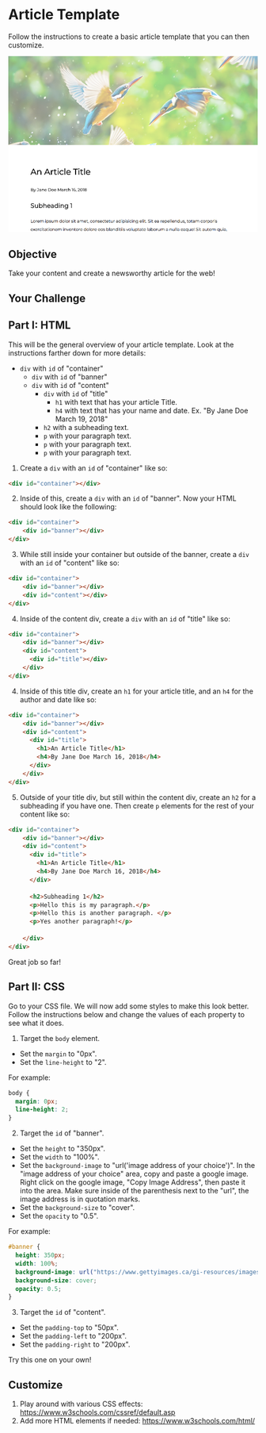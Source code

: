 # Article Template

Follow the instructions to create a basic article template that you can then customize.

![Final Example](https://github.com/junior-devleague/spring-break-digital-media-camp/blob/master/day-5-journalism/images/example.png)


## Objective

Take your content and create a newsworthy article for the web!

## Your Challenge

## Part I: HTML

This will be the general overview of your article template. Look at the instructions farther down for more details:

  * ```div``` with ```id``` of "container"
    * ```div``` with ```id``` of "banner"
    * ```div``` with ```id``` of "content"
      * ```div``` with ```id``` of "title"
        * ```h1``` with text that has your article Title.
        * ```h4``` with text that has your name and date. Ex. "By Jane Doe March 19, 2018"
      * ```h2``` with a subheading text.
      * ```p``` with your paragraph text.
      * ```p``` with your paragraph text.
      * ```p``` with your paragraph text.

1. Create a ```div``` with an ```id``` of "container" like so:

``` html
<div id="container"></div>
```

2. Inside of this, create a ```div``` with an ```id``` of "banner". Now your HTML should look like the following:

``` HTML
<div id="container">
    <div id="banner"></div>
</div>
```

3. While still inside your container but outside of the banner, create a ```div``` with an ```id``` of "content" like so:

``` HTML
<div id="container">
    <div id="banner"></div>
    <div id="content"></div>
</div>
```

4. Inside of the content div, create a ```div``` with an ```id``` of "title" like so:

``` HTML
<div id="container">
    <div id="banner"></div>
    <div id="content">
      <div id="title"></div>
    </div>
</div>
```

4. Inside of this title div, create an ```h1``` for your article title, and an ```h4``` for the author and date like so:

``` HTML
<div id="container">
    <div id="banner"></div>
    <div id="content">
      <div id="title">
        <h1>An Article Title</h1>
        <h4>By Jane Doe March 16, 2018</h4>
      </div>
    </div>
</div>
```

5. Outside of your title div, but still within the content div, create an ```h2``` for a subheading if you have one. Then create ```p``` elements for the rest of your content like so:

``` HTML
<div id="container">
    <div id="banner"></div>
    <div id="content">
      <div id="title">
        <h1>An Article Title</h1>
        <h4>By Jane Doe March 16, 2018</h4>
      </div>

      <h2>Subheading 1</h2>
      <p>Hello this is my paragraph.</p>
      <p>Hello this is another paragraph. </p>
      <p>Yes another paragraph!</p>

    </div>
</div>
```

Great job so far!

## Part II: CSS

Go to your CSS file. We will now add some styles to make this look better. Follow the instructions below and change the values of each property to see what it does.

1. Target the ```body``` element.
  * Set the ```margin``` to "0px".
  * Set the ```line-height``` to "2".

For example:
``` CSS
body {
  margin: 0px;
  line-height: 2;
}
```
2. Target the ```id``` of "banner".
  * Set the ```height``` to "350px".
  * Set the ```width``` to "100%".
  * Set the ```background-image``` to "url('image address of your choice')". In the "image address of your choice" area, copy and paste a google image. Right click on the google image, "Copy Image Address", then paste it into the area. Make sure inside of the parenthesis next to the "url", the image address is in quotation marks.
  * Set the ```background-size``` to "cover".
  * Set the ```opacity``` to "0.5".

For example:
``` CSS
#banner {
  height: 350px;
  width: 100%;
  background-image: url("https://www.gettyimages.ca/gi-resources/images/Homepage/Hero/UK/CMS_Creative_164657191_Kingfisher.jpg");
  background-size: cover;
  opacity: 0.5;
}
```
3. Target the ```id``` of "content".
  * Set the ```padding-top``` to "50px".
  * Set the ```padding-left``` to "200px".
  * Set the ```padding-right``` to "200px".

Try this one on your own!

## Customize

1. Play around with various CSS effects: https://www.w3schools.com/cssref/default.asp
2. Add more HTML elements if needed: https://www.w3schools.com/html/
